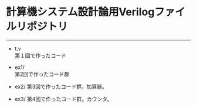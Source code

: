 # 計算機システム設計論用Verilogファイルリポジトリ  
---  

* t.v  
第１回で作ったコード  

* ex1/  
第2回で作ったコード群  
* ex2/
第3回で作ったコード群。加算器。
* ex3/
第4回で作ったコード群。カウンタ。
